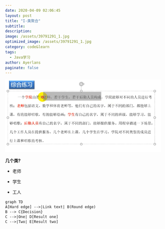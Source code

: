 ```yaml
---
date: 2020-04-09 02:06:45
layout: post
title: "I-类聚合"
subtitle:
description:
image: /assets/39791291_1.jpg
optimized_image: /assets/39791291_1.jpg
category: code&learn
tags:
  - Java学习
author: Ayerlans
paginate: false
---
```

![Snipaste_2020-04-09_10-42-27](/assets/Snipaste_2020-04-09_10-42-27.png)

**几个类?**

- 老师

- 学生

- 工人
```mermaid
graph TD
A[Hard edge] -->|Link text| B(Round edge)
B --> C{Decision}
C -->|One| D[Result one]
C -->|Two| E[Result two]
```
  

